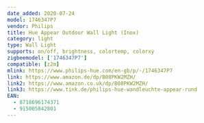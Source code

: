 ```yaml
---
date_added: 2020-07-24
model: 1746347P7
vendor: Philips
title: Hue Appear Outdoor Wall Light (Inox)
category: light
type: Wall Light
supports: on/off, brightness, colortemp, colorxy
zigbeemodel: ['1746347P7']
compatible: [z2m]
mlink: https://www.philips-hue.com/en-gb/p/-/1746347P7
link: https://www.amazon.de/dp/B08PKW2MZH/
link2: https://www.amazon.co.uk/dp/B08PKW2MZH/
link3: https://www.tink.de/philips-hue-wandleuchte-appear-rund
EAN: 
  - 8718696174371
  - 915005842801
---
```

